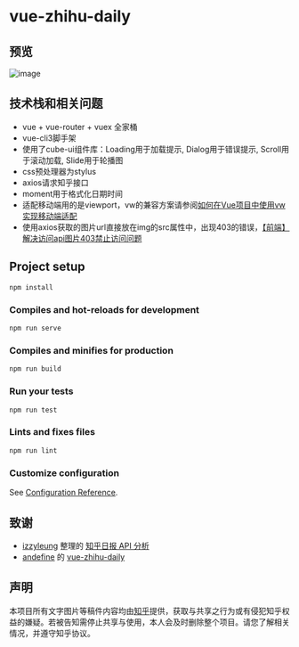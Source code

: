 # vue-zhihu-daily

## 预览
![image](https://raw.githubusercontent.com/wrzkkk/vue-zhihu-daily/master/src/assets/demo/demo.png)

## 技术栈和相关问题
* vue + vue-router + vuex 全家桶
* vue-cli3脚手架
* 使用了cube-ui组件库：Loading用于加载提示, Dialog用于错误提示, Scroll用于滚动加载, Slide用于轮播图
* css预处理器为stylus
* axios请求知乎接口
* moment用于格式化日期时间
* 适配移动端用的是viewport，vw的兼容方案请参阅[如何在Vue项目中使用vw实现移动端适配](https://www.w3cplus.com/mobile/vw-layout-in-vue.html)
* 使用axios获取的图片url直接放在img的src属性中，出现403的错误，[【前端】解决访问api图片403禁止访问问题](https://segmentfault.com/a/1190000011628835)

## Project setup
```
npm install
```

### Compiles and hot-reloads for development
```
npm run serve
```

### Compiles and minifies for production
```
npm run build
```

### Run your tests
```
npm run test
```

### Lints and fixes files
```
npm run lint
```

### Customize configuration
See [Configuration Reference](https://cli.vuejs.org/config/).

## 致谢
* [izzyleung](https://github.com/izzyleung) 整理的 [知乎日报 API 分析](https://github.com/izzyleung/ZhihuDailyPurify/wiki/%E7%9F%A5%E4%B9%8E%E6%97%A5%E6%8A%A5-API-%E5%88%86%E6%9E%90)
* [andefine](https://github.com/andefine) 的 [vue-zhihu-daily](https://github.com/andefine/vue-zhihu-daily)

## 声明
本项目所有文字图片等稿件内容均由[知乎](https://www.zhihu.com/)提供，获取与共享之行为或有侵犯知乎权益的嫌疑。若被告知需停止共享与使用，本人会及时删除整个项目。请您了解相关情况，并遵守知乎协议。
